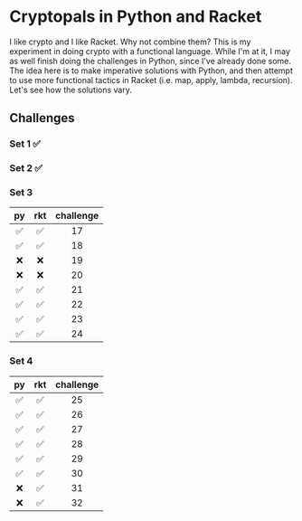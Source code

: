# Cryptopals in Python and Racket

I like crypto and I like Racket. Why not combine them? This is my experiment in doing crypto with a functional language. While I'm at it, I may as well finish doing the challenges in Python, since I've already done some. The idea here is to make imperative solutions with Python, and then attempt to use more functional tactics in Racket (i.e. map, apply, lambda, recursion). Let's see how the solutions vary.

## Challenges

### Set 1 :white_check_mark:

### Set 2 :white_check_mark:

### Set 3
| py                 | rkt                | challenge |
| :----------------: | :----------------: | :--------:|
| :white_check_mark: | :white_check_mark: | 17        |
| :white_check_mark: | :white_check_mark: | 18        |
| :x:                | :x: | 19        |
| :x:                | :x: | 20        |
| :white_check_mark: | :white_check_mark: | 21        |
| :white_check_mark: | :white_check_mark: | 22        |
| :white_check_mark: | :white_check_mark: | 23        |
| :white_check_mark: | :white_check_mark: | 24        |

### Set 4
| py     | rkt  | challenge |
| :----------------: | :--: | :-------: |
| :white_check_mark: | :white_check_mark: | 25        |
| :white_check_mark: | :white_check_mark: | 26        |
| :white_check_mark: | :white_check_mark: | 27        |
| :white_check_mark: | :white_check_mark: | 28        |
| :white_check_mark: | :white_check_mark: | 29        |
| :white_check_mark: | :white_check_mark:  | 30        |
| :x: | :white_check_mark:  | 31        |
| :x: | :white_check_mark:  | 32        |
